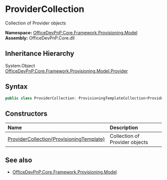 # ProviderCollection
Collection of Provider objects  

**Namespace:** [OfficeDevPnP.Core.Framework.Provisioning.Model](OfficeDevPnP.Core.Framework.Provisioning.Model.md)  
**Assembly:** OfficeDevPnP.Core.dll  
## Inheritance Hierarchy
System.Object  
    [OfficeDevPnP.Core.Framework.Provisioning.Model.Provider](OfficeDevPnP.Core.Framework.Provisioning.Model.Provider.md)
## Syntax
```C#
public class ProviderCollection: ProvisioningTemplateCollection<Provider>
```
## Constructors
|**Name**|**Description**|
|:-----|:-----|
| [ProviderCollection(ProvisioningTemplate)](OfficeDevPnP.Core.Framework.Provisioning.Model.ProviderCollection.ctor1.md) |  Collection of Provider objects 
## See also
- [OfficeDevPnP.Core.Framework.Provisioning.Model](OfficeDevPnP.Core.Framework.Provisioning.Model.md)
